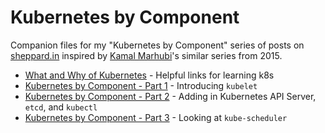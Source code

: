 # Kubernetes by Component

Companion files for my "Kubernetes by Component" series of posts on
[sheppard.in](https://sheppard.in) inspired by
[Kamal Marhubi](https://twitter.com/kamalmarhubi)'s similar series from
2015.

* [What and Why of Kubernetes](https://sheppard.in/2018/what-and-why-of-kubernetes/) - Helpful
links for learning k8s
* [Kubernetes by Component - Part 1](https://sheppard.in/2018/kubernetes-by-component---part-1/) -
Introducing `kubelet`
* [Kubernetes by Component - Part 2](https://sheppard.in/2018/kubernetes-by-component---part-2/) -
Adding in Kubernetes API Server, `etcd`, and `kubectl`
* [Kubernetes by Component - Part 3](https://sheppard.in/2018/kubernetes-by-component---part-3/) -
Looking at `kube-scheduler`
